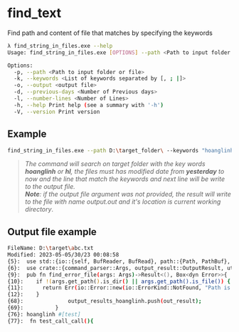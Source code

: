 # find_text
Find path and content of file that matches by specifying the keywords
```bash
λ find_string_in_files.exe --help
Usage: find_string_in_files.exe [OPTIONS] --path <Path to input folder or file> --keywords <List of keywords separated by [, ; |]>

Options:
  -p, --path <Path to input folder or file>
  -k, --keywords <List of keywords separated by [, ; |]>
  -o, --output <output file>
  -d, --previous-days <Number of Previous days>
  -l, --number-lines <Number of Lines>
  -h, --help Print help (see a summary with '-h')
  -V, --version Print version
```

## Example 

```bash 
find_string_in_files.exe --path D:\target_folder\ --keywords "hoanglinh|hl"  --previous-days 1 --number-lines 2
```
> *The command will search on target folder with the key words **hoanglinh** or **hl**, the files must has modified date from **yesterday** to now and the line that match the keywords and next line will be write to the output file.*\
> ***Note**: if the output file argument was not provided, the result will write to the file with name output.out and it's location is current working directory*.

## Output file example 
```bash
FileName: D:\target\abc.txt
Modified: 2023-05-05/30/23 00:08:58
{5}:  use std::{io::{self, BufReader, BufRead}, path::{Path, PathBuf}, error::Error, fs::{File, self}};
{6}:  use crate::{command_parser::Args, output_result::OutputResult, utils::compare_time};
{9}:  pub fn find_error_file(args: Args)->Result<(), Box<dyn Error>>{
{10}:    if !(args.get_path().is_dir() || args.get_path().is_file()) {
{11}:      return Err(io::Error::new(io::ErrorKind::NotFound, "Path is not valid").into());
{12}:    }
{68}:              output_results_hoanglinh.push(out_result);
{69}:          }
{76}: hoanglinh #[test]
{77}:  fn test_call_call(){
```

